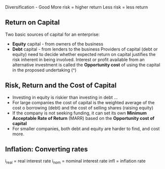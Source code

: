 Diversification - Good
More risk = higher return 
Less risk = less return
## Return on Capital
Two basic sources of capital for an enterprise:
- **Equity** capital - from owners of the business
- **Debt** capital - from lenders to the business
Providers of capital (debt or equity) need to decide whether expected return on capital justifies the risk inherent in being involved.
Interest or profit available from an alternative investment is called the **Opportunity cost** of using the capital in the proposed undertaking (^)

## Risk, Return and the Cost of Capital
- Investing in equity is riskier than investing in debt ...
- For large companies the cost of capital is the weighted average of the cost o borrowing (debt) and the cost of selling shares (raising equity)
- If the company is not seeking funding, it can set its own **Minimum Acceptable Rate of Return** (MARR) based on the **Opportunity cost of capital**
- For smaller companies, both debt and equity are harder to find, and cost more.
## Inflation: Converting rates
i<sub>real</sub> = real interest rate
i<Sub>nom</Sub> = nominal interest rate
infl = inflation rate